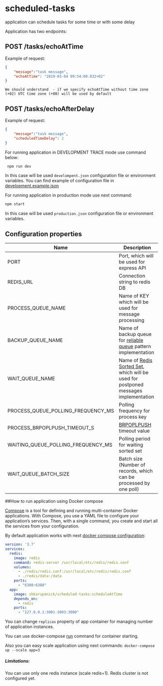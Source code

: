 # scheduled-tasks
application can schedule tasks for some time or with some delay

Application has two endpoints:

## POST /tasks/echoAtTime
Example of request:
```json
{
	"message":"task message",
	"echoAtTime": "2019-03-04 09:54:00.032+02"
}
```

`We should understand  - if we specify echoAtTime without time zone (+02) UTC time zone (+00) will be used by default`

## POST /tasks/echoAfterDelay
Example of request:
```json
{
	"message":"task message",
	"scheduledTimeDelay": 2
}
```

For running application in DEVELOPMENT TRACE mode use command below:

```bash
 npm run dev
 ```
 In this case will be used `develompent.json` configuration file or environment variables.
 You can find example of configuration file in [development.example.json](./config/development.example.json)
 
 For running application in production mode use next command:
 ```bash
npm start
```
 In this case will be used `production.json` configuration file or environment variables.

## Configuration properties

|Name|Description|
|----|-----------|
|PORT|Port, which will be used for express API|
|REDIS_URL|Connection string to redis DB|
|PROCESS_QUEUE_NAME|Name of KEY which will be used for message processing|
|BACKUP_QUEUE_NAME|Name of backup queue for [reliable queue](https://redis.io/commands/rpoplpush) pattern implementation|
|WAIT_QUEUE_NAME|Name of [Redis Sorted Set](https://redis.io/topics/data-types-intro), which will be used for postponed messages implementation|
|PROCESS_QUEUE_POLLING_FREQUENCY_MS| Polling frequency for process key|
|PROCESS_BRPOPLPUSH_TIMEOUT_S| [BRPOPLPUSH](https://redis.io/commands/rpoplpush) timeout value|
|WAITING_QUEUE_POLLING_FREQUENCY_MS| Polling period for waiting sorted set|
|WAIT_QUEUE_BATCH_SIZE| Batch size (Number of records, which can be processed by one poll)|


##How to run application using Docker compose

[Compose](https://docs.docker.com/compose/overview/) is a tool for defining and running multi-container Docker applications. 
With Compose, you use a YAML file to configure your application’s services. 
Then, with a single command, you create and start all the services from your configuration. 

By default application works with next [docker compose configuration](./docker-compose.yml): 
```yaml
version: '3.7'
services:
  redis:
    image: redis
    command: redis-server /usr/local/etc/redis/redis.conf
    volumes:
      - ./redis/redis.conf:/usr/local/etc/redis/redis.conf
      - ./redis/data:/data
    ports:
      - "6380:6380"
  app:
    image: shkarupanick/scheduled-tasks:scheduleAtTime
    depends_on:
      - redis
    ports:
      - "127.0.0.1:3001-3003:3000"
```

You can change `replicas` property of app container for managing number of application instances.

You can use docker-compose [run](https://docs.docker.com/compose/reference/run/) command for container starting.


Also you can easy scale application using next commands:
`docker-compose up --scale app=3`

##### Limitations:
You can use only one redis instance (scale redis=1). Redis cluster is not configured yet.


